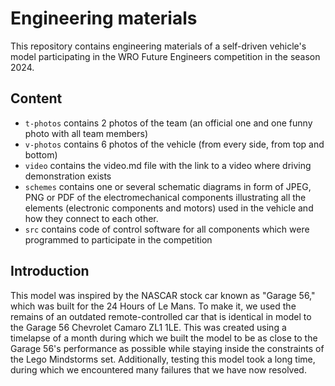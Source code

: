 Engineering materials
====

This repository contains engineering materials of a self-driven vehicle's model participating in the WRO Future Engineers competition in the season 2024.

## Content

* `t-photos` contains 2 photos of the team (an official one and one funny photo with all team members)
* `v-photos` contains 6 photos of the vehicle (from every side, from top and bottom)
* `video` contains the video.md file with the link to a video where driving demonstration exists
* `schemes` contains one or several schematic diagrams in form of JPEG, PNG or PDF of the electromechanical components illustrating all the elements (electronic components and motors) used in the vehicle and how they connect to each other.
* `src` contains code of control software for all components which were programmed to participate in the competition

## Introduction

This model was inspired by the NASCAR stock car known as "Garage 56," which was built for the 24 Hours of Le Mans. To make it, we used the remains of an outdated remote-controlled car that is identical in model to the Garage 56 Chevrolet Camaro ZL1 1LE. This was created using a timelapse of a month during which we built the model to be as close to the Garage 56's performance as possible while staying inside the constraints of the Lego Mindstorms set. Additionally, testing this model took a long time, during which we encountered many failures that we have now resolved.
